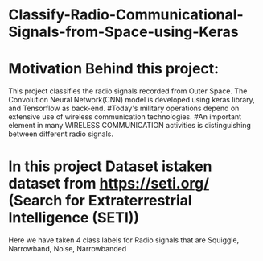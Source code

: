 # Classify-Radio-Communicational-Signals-from-Space-using-Keras
# Motivation Behind this project:
This project classifies the radio signals recorded from Outer Space. The Convolution Neural Network(CNN) model is developed using keras library, and Tensorflow as back-end.
#Today's military operations depend on extensive use of wireless communication technologies.
#An important element in many WIRELESS COMMUNICATION activities is distinguishing between different radio signals.
# In this project Dataset istaken dataset from https://seti.org/ (Search for Extraterrestrial Intelligence (SETI))

Here we have taken 4 class labels for Radio signals that are Squiggle, Narrowband, Noise, Narrowbanded
